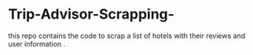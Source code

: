 # Trip-Advisor-Scrapping-
this repo contains the code to scrap a list of hotels with their reviews and user information .
